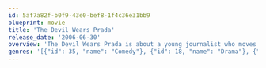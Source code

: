 ```yaml
---
id: 5af7a82f-b0f9-43e0-bef8-1f4c36e31bb9
blueprint: movie
title: 'The Devil Wears Prada'
release_date: '2006-06-30'
overview: 'The Devil Wears Prada is about a young journalist who moves to New York to work in the fashion industry. Her boss however is extremely demanding and cruel and won’t let her succeed if she doesn’t fit into the high class elegant look of their magazine when all she really wants to be a good journalist.'
genres: '[{"id": 35, "name": "Comedy"}, {"id": 18, "name": "Drama"}, {"id": 10749, "name": "Romance"}]'
---
```

